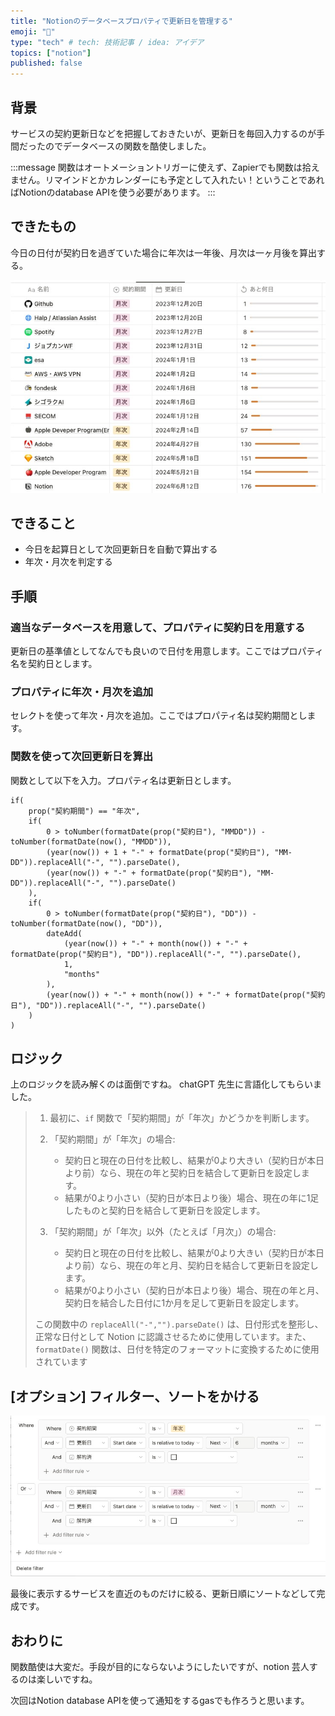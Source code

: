 ```yaml
---
title: "Notionのデータベースプロパティで更新日を管理する"
emoji: "🤖"
type: "tech" # tech: 技術記事 / idea: アイデア
topics: ["notion"]
published: false
---
```


## 背景

サービスの契約更新日などを把握しておきたいが、更新日を毎回入力するのが手間だったのでデータベースの関数を酷使しました。

:::message
関数はオートメーショントリガーに使えず、Zapierでも関数は拾えません。リマインドとかカレンダーにも予定として入れたい！ということであればNotionのdatabase APIを使う必要があります。
:::

## できたもの
今日の日付が契約日を過ぎていた場合に年次は一年後、月次は一ヶ月後を算出する。

![notion-database-renewal-date](/images/notion-automatic-renewal-date/notion-database-renewal-date.jpg)


## できること

- 今日を起算日として次回更新日を自動で算出する
- 年次・月次を判定する

## 手順

### 適当なデータベースを用意して、プロパティに契約日を用意する

更新日の基準値としてなんでも良いので日付を用意します。ここではプロパティ名を契約日とします。

### プロパティに年次・月次を追加

セレクトを使って年次・月次を追加。ここではプロパティ名は契約期間とします。

### 関数を使って次回更新日を算出

関数として以下を入力。プロパティ名は更新日とします。

```js:notion-formula
if(
    prop("契約期間") == "年次",
    if(
        0 > toNumber(formatDate(prop("契約日"), "MMDD")) - toNumber(formatDate(now(), "MMDD")),
        (year(now()) + 1 + "-" + formatDate(prop("契約日"), "MM-DD")).replaceAll("-", "").parseDate(),
        (year(now()) + "-" + formatDate(prop("契約日"), "MM-DD")).replaceAll("-", "").parseDate()
    ),
    if(
        0 > toNumber(formatDate(prop("契約日"), "DD")) - toNumber(formatDate(now(), "DD")),
        dateAdd(
            (year(now()) + "-" + month(now()) + "-" + formatDate(prop("契約日"), "DD")).replaceAll("-", "").parseDate(),
            1,
            "months"
        ),
        (year(now()) + "-" + month(now()) + "-" + formatDate(prop("契約日"), "DD")).replaceAll("-", "").parseDate()
    )
)
```

## ロジック

上のロジックを読み解くのは面倒ですね。
chatGPT 先生に言語化してもらいました。

> 1.  最初に、`if` 関数で「契約期間」が「年次」かどうかを判断します。
> 2.  「契約期間」が「年次」の場合:
>       - 契約日と現在の日付を比較し、結果が0より大きい（契約日が本日より前）なら、現在の年と契約日を結合して更新日を設定します。
>      - 結果が0より小さい（契約日が本日より後）場合、現在の年に1足したものと契約日を結合して更新日を設定します。
>
> 3.  「契約期間」が「年次」以外（たとえば「月次」）の場合:
>       - 契約日と現在の日付を比較し、結果が0より大きい（契約日が本日より前）なら、現在の年と月、契約日を結合して更新日を設定します。
>       - 結果が0より小さい（契約日が本日より後）場合、現在の年と月、契約日を結合した日付に1か月を足して更新日を設定します。
>
> この関数中の `replaceAll("-","").parseDate()` は、日付形式を整形し、正常な日付として Notion に認識させるために使用しています。また、`formatDate()` 関数は、日付を特定のフォーマットに変換するために使用されています

## [オプション] フィルター、ソートをかける
![notion-filter-sample](/images/notion-automatic-renewal-date/notion-filter-sample.jpg)

最後に表示するサービスを直近のものだけに絞る、更新日順にソートなどして完成です。

## おわりに

関数酷使は大変だ。手段が目的にならないようにしたいですが、notion 芸人するのは楽しいですね。

次回はNotion database APIを使って通知をするgasでも作ろうと思います。